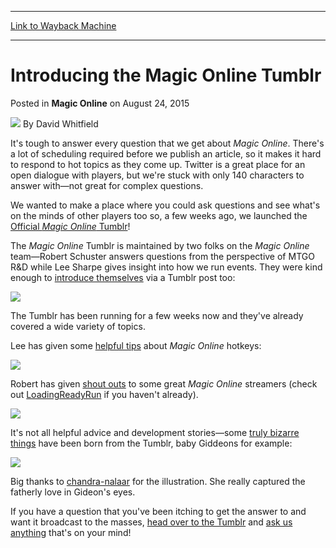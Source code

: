 
---
[Link to Wayback Machine](https://web.archive.org/web/20150826230826/http://magic.wizards.com/en/MTGO/articles/archive/magic-online/introducing-magic-online-tumblr-2015-08-24)

[_metadata_:author]:- "David Whitfield"
[_metadata_:description]:- "It's tough to answer every question that we get about Magic Online. There's a lot of scheduling required before we publish an article, so it makes it hard to respond to hot topics as they come up. Twitter is a great place for an open dialogue with players, but we're stuck with only 140 characters to answer with—not great for complex questions."
[_metadata_:generator]:- "Drupal 7 (http://drupal.org)"
[_metadata_:node]:- "462456"
[_metadata_:publish_date]:- "2015-08-24"
[_metadata_:source]:- "div-main-content"
[_metadata_:title]:- "Introducing the Magic Online Tumblr"
[_metadata_:wayback_capture_timestamp]:- "2015-08-26 23:08:26"
[_metadata_:wayback_raw_url]:- "https://web.archive.org/web/20150826230826id_/http://magic.wizards.com/en/MTGO/articles/archive/magic-online/introducing-magic-online-tumblr-2015-08-24"
[_metadata_:wayback_url]:- "http://magic.wizards.com/en/MTGO/articles/archive/magic-online/introducing-magic-online-tumblr-2015-08-24"
---


Introducing the Magic Online Tumblr
===================================



 Posted in **Magic Online**
 on August 24, 2015 






![](https://media.magic.wizards.com/styles/auth_small/public/images/person/authorpic_davidwhitfield.jpg)
By David Whitfield










It's tough to answer every question that we get about *Magic Online*. There's a lot of scheduling required before we publish an article, so it makes it hard to respond to hot topics as they come up. Twitter is a great place for an open dialogue with players, but we're stuck with only 140 characters to answer with—not great for complex questions.


We wanted to make a place where you could ask questions and see what's on the minds of other players too so, a few weeks ago, we launched the [Official *Magic Online* Tumblr](http://wizardsmtgo.tumblr.com/)!


The *Magic Online* Tumblr is maintained by two folks on the *Magic Online* team—Robert Schuster answers questions from the perspective of MTGO R&D while Lee Sharpe gives insight into how we run events. They were kind enough to [introduce themselves]( http://wizardsmtgo.tumblr.com/post/125380573609/the-magic-online-tumblr-begins) via a Tumblr post too:


![](https://media.wizards.com/2015/mtgo/8-24-2015_Tumblr_img.5.png)


The Tumblr has been running for a few weeks now and they've already covered a wide variety of topics.


Lee has given some [helpful tips](http://wizardsmtgo.tumblr.com/post/125808658764/ive-had-a-mtgo-account-for-a-while-but-rarely) about *Magic Online* hotkeys:


![](https://media.wizards.com/2015/mtgo/8-24-2015_Tumblr_img1.png)


Robert has given [shout outs]( http://wizardsmtgo.tumblr.com/post/125463308834/today-is-a-good-day-for-a-mtgo-stream) to some great *Magic Online* streamers (check out [LoadingReadyRun](http://www.twitch.tv/loadingreadyrun) if you haven't already).


![](https://media.wizards.com/2015/mtgo/8-24-2015_Tumblr_img2.png)


It's not all helpful advice and development stories—some [truly bizarre things]( http://wizardsmtgo.tumblr.com/post/126487519264/what-has-been-the-most-entertaining-mtgo-bug-to) have been born from the Tumblr, baby Giddeons for example:


![](https://media.wizards.com/2015/mtgo/8-24-2015_Tumblr_img3.png)


Big thanks to [chandra-nalaar](http://chandra-nalaar.tumblr.com/post/126445675096) for the illustration. She really captured the fatherly love in Gideon's eyes.


If you have a question that you've been itching to get the answer to and want it broadcast to the masses, [head over to the Tumblr](http://wizardsmtgo.tumblr.com/) and [ask us anything](http://wizardsmtgo.tumblr.com/ask) that's on your mind!







